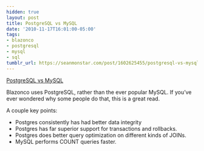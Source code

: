 ```yaml
---
hidden: true
layout: post
title: PostgreSQL vs MySQL
date: '2010-11-17T16:01:00-05:00'
tags:
- blazonco
- postgresql
- mysql
- sql
tumblr_url: https://seanmonstar.com/post/1602625455/postgresql-vs-mysql
---
```

[PostgreSQL vs MySQL](http://wiki.postgresql.org/wiki/Why_PostgreSQL_Instead_of_MySQL_2009)  

Blazonco uses PostgreSQL, rather than the ever popular MySQL. If you’ve ever wondered why some people do that, this is a great read.

A couple key points:

- Postgres consistently has had better data integrity
- Postgres has far superior support for transactions and rollbacks.
- Postgres does better query optimization on different kinds of JOINs.
- MySQL performs COUNT queries faster.
